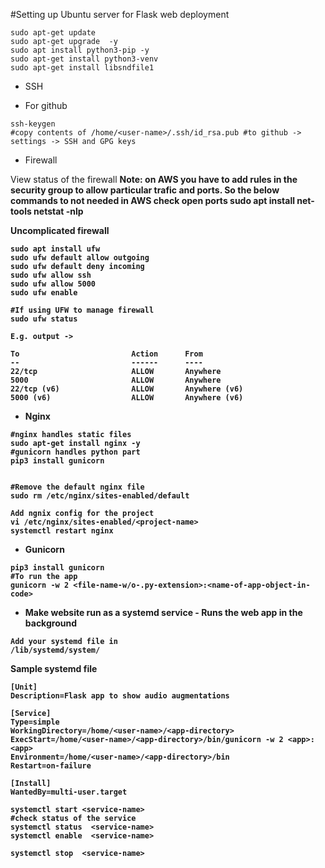 #Setting up Ubuntu server for Flask web deployment

```
sudo apt-get update
sudo apt-get upgrade  -y 
sudo apt install python3-pip -y
sudo apt-get install python3-venv
sudo apt-get install libsndfile1
```

* SSH

- For github

```
ssh-keygen
#copy contents of /home/<user-name>/.ssh/id_rsa.pub #to github -> settings -> SSH and GPG keys

```

* Firewall

View status of the firewall
<b>Note<b>: on AWS you have to add rules in the security group to allow particular trafic and ports. So the below commands to not needed in AWS
check open ports
sudo apt install net-tools
netstat -nlp


Uncomplicated firewall
```
sudo apt install ufw
sudo ufw default allow outgoing
sudo ufw default deny incoming
sudo ufw allow ssh
sudo ufw allow 5000
sudo ufw enable

#If using UFW to manage firewall
sudo ufw status

E.g. output ->

To                         Action      From
--                         ------      ----
22/tcp                     ALLOW       Anywhere
5000                       ALLOW       Anywhere
22/tcp (v6)                ALLOW       Anywhere (v6)
5000 (v6)                  ALLOW       Anywhere (v6)

```


*  Nginx
```
#nginx handles static files
sudo apt-get install nginx -y
#gunicorn handles python part
pip3 install gunicorn 


#Remove the default nginx file
sudo rm /etc/nginx/sites-enabled/default

Add ngnix config for the project
vi /etc/nginx/sites-enabled/<project-name>
systemctl restart nginx
```

* Gunicorn
```
pip3 install gunicorn
#To run the app
gunicorn -w 2 <file-name-w/o-.py-extension>:<name-of-app-object-in-code>
```

* Make website run as a systemd service - Runs the web app in the background
```
Add your systemd file in 
/lib/systemd/system/
```

Sample systemd file
```
[Unit]
Description=Flask app to show audio augmentations

[Service]
Type=simple
WorkingDirectory=/home/<user-name>/<app-directory>
ExecStart=/home/<user-name>/<app-directory>/bin/gunicorn -w 2 <app>:<app>
Environment=/home/<user-name>/<app-directory>/bin
Restart=on-failure

[Install]
WantedBy=multi-user.target
```
  
  ```
 systemctl start <service-name>
 #check status of the service 
 systemctl status  <service-name>
 systemctl enable  <service-name>
 
  systemctl stop  <service-name>
  ```
  
 
